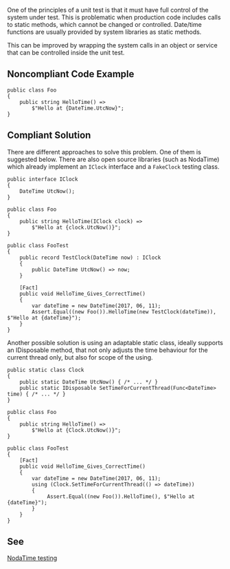 One of the principles of a unit test is that it must have full control of the system under test. This is problematic when production code includes calls to static methods, which cannot be changed or controlled. Date/time functions are usually provided by system libraries as static methods.
 
This can be improved by wrapping the system calls in an object or service that can be controlled inside the unit test.
 
## Noncompliant Code Example

    public class Foo
    {
        public string HelloTime() =>
            $"Hello at {DateTime.UtcNow}";
    }

## Compliant Solution
 
There are different approaches to solve this problem. One of them is suggested below. There are also open source libraries (such as NodaTime) which already implement an `IClock` interface and a `FakeClock` testing class.

    public interface IClock
    {
        DateTime UtcNow();
    }
    
    public class Foo
    {
        public string HelloTime(IClock clock) =>
            $"Hello at {clock.UtcNow()}";
    }
    
    public class FooTest
    {
        public record TestClock(DateTime now) : IClock
        {
            public DateTime UtcNow() => now;
        }
    
        [Fact]
        public void HelloTime_Gives_CorrectTime()
        {
            var dateTime = new DateTime(2017, 06, 11);
            Assert.Equal((new Foo()).HelloTime(new TestClock(dateTime)), $"Hello at {dateTime}");
        }
    }

Another possible solution is using an adaptable static class, ideally supports an IDisposable method, that not only adjusts the time behaviour for the current thread only, but also for scope of the using.

    public static class Clock
    {
        public static DateTime UtcNow() { /* ... */ }
        public static IDisposable SetTimeForCurrentThread(Func<DateTime> time) { /* ... */ }
    }
    
    public class Foo
    {
        public string HelloTime() =>
            $"Hello at {Clock.UtcNow()}";
    }
    
    public class FooTest
    {
        [Fact]
        public void HelloTime_Gives_CorrectTime()
        {
            var dateTime = new DateTime(2017, 06, 11);
            using (Clock.SetTimeForCurrentThread(() => dateTime))
            {
                 Assert.Equal((new Foo()).HelloTime(), $"Hello at {dateTime}");
            }
        }
    }

## See
 
[NodaTime testing](https://nodatime.org/3.0.x/api/NodaTime.Testing.html)